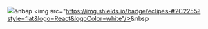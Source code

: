 
<img src="https://img.shields.io/badge/eclipes-#3766AB?style=flat-square&logo=Python&logoColor=white"/></a>&nbsp 
<img src="https://img.shields.io/badge/eclipes-#2C2255?style=flat&logo=React&logoColor=white"/></a>&nbsp 
